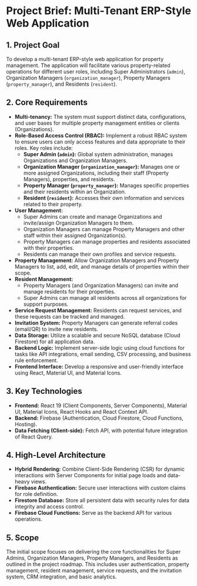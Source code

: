 # Project Brief: Multi-Tenant ERP-Style Web Application

## 1. Project Goal

To develop a multi-tenant ERP-style web application for property management. The application will facilitate various property-related operations for different user roles, including Super Administrators (`admin`), Organization Managers (`organization_manager`), Property Managers (`property_manager`), and Residents (`resident`).

## 2. Core Requirements

*   **Multi-tenancy:** The system must support distinct data, configurations, and user bases for multiple property management entities or clients (Organizations).
*   **Role-Based Access Control (RBAC):** Implement a robust RBAC system to ensure users can only access features and data appropriate to their roles. Key roles include:
    *   **Super Admin (`admin`):** Global system administration, manages Organizations and Organization Managers.
    *   **Organization Manager (`organization_manager`):** Manages one or more assigned Organizations, including their staff (Property Managers), properties, and residents.
    *   **Property Manager (`property_manager`):** Manages specific properties and their residents within an Organization.
    *   **Resident (`resident`):** Accesses their own information and services related to their property.
*   **User Management:**
    *   Super Admins can create and manage Organizations and invite/assign Organization Managers to them.
    *   Organization Managers can manage Property Managers and other staff within their assigned Organization(s).
    *   Property Managers can manage properties and residents associated with their properties.
    *   Residents can manage their own profiles and service requests.
*   **Property Management:** Allow Organization Managers and Property Managers to list, add, edit, and manage details of properties within their scope.
*   **Resident Management:**
    *   Property Managers (and Organization Managers) can invite and manage residents for their properties.
    *   Super Admins can manage all residents across all organizations for support purposes.
*   **Service Request Management:** Residents can request services, and these requests can be tracked and managed.
*   **Invitation System:** Property Managers can generate referral codes (email/QR) to invite new residents.
*   **Data Storage:** Utilize a scalable and secure NoSQL database (Cloud Firestore) for all application data.
*   **Backend Logic:** Implement server-side logic using cloud functions for tasks like API integrations, email sending, CSV processing, and business rule enforcement.
*   **Frontend Interface:** Develop a responsive and user-friendly interface using React, Material UI, and Material Icons.

## 3. Key Technologies

*   **Frontend:** React 19 (Client Components, Server Components), Material UI, Material Icons, React Hooks and React Context API.
*   **Backend:** Firebase (Authentication, Cloud Firestore, Cloud Functions, Hosting).
*   **Data Fetching (Client-side):** Fetch API, with potential future integration of React Query.

## 4. High-Level Architecture

*   **Hybrid Rendering:** Combine Client-Side Rendering (CSR) for dynamic interactions with Server Components for initial page loads and data-heavy views.
*   **Firebase Authentication:** Secure user interactions with custom claims for role definition.
*   **Firestore Database:** Store all persistent data with security rules for data integrity and access control.
*   **Firebase Cloud Functions:** Serve as the backend API for various operations.

## 5. Scope

The initial scope focuses on delivering the core functionalities for Super Admins, Organization Managers, Property Managers, and Residents as outlined in the project roadmap. This includes user authentication, property management, resident management, service requests, and the invitation system, CRM integration, and basic analytics.

